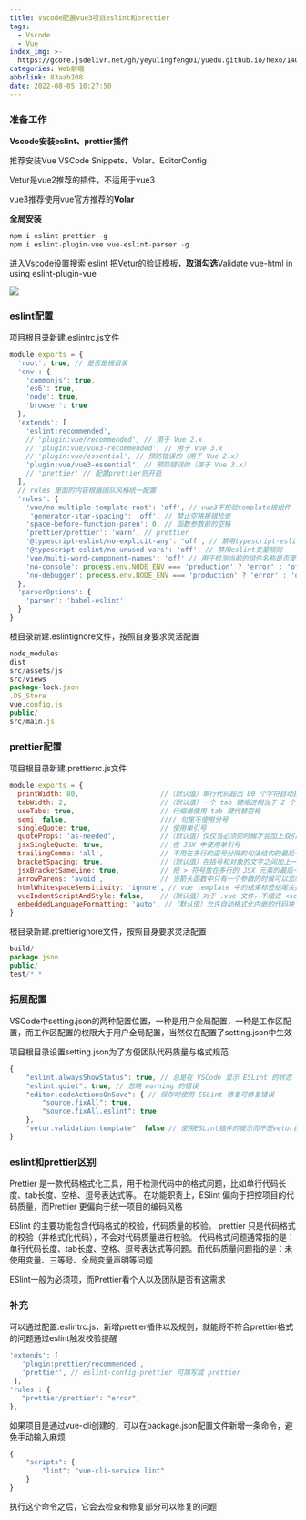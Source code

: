 ```yaml
---
title: Vscode配置vue3项目eslint和prettier
tags:
  - Vscode
  - Vue
index_img: >-
  https://gcore.jsdelivr.net/gh/yeyulingfeng01/yuedu.github.io/hexo/1401822459.jpg
categories: Web前端
abbrlink: 83aab208
date: 2022-08-05 10:27:50
---
```


### 准备工作

**Vscode安装eslint、prettier插件**

推荐安装Vue VSCode Snippets、Volar、EditorConfig

Vetur是vue2推荐的插件，不适用于vue3

vue3推荐使用vue官方推荐的**Volar**

**全局安装**

```js
npm i eslint prettier -g
npm i eslint-plugin-vue vue-eslint-parser -g
```

进入Vscode设置搜索 eslint 把Vetur的验证模板，**取消勾选**Validate vue-html in using eslint-plugin-vue

![](https://gcore.jsdelivr.net/gh/laoyerror/pic@main/20220805103623.png)

### eslint配置

项目根目录新建.eslintrc.js文件

```js
module.exports = {
  'root': true, // 是否是根目录
  'env': {
    'commonjs': true,
    'es6': true,
    'node': true,
    'browser': true
  },
  'extends': [
    'eslint:recommended',
    // 'plugin:vue/recommended', // 用于 Vue 2.x
    // 'plugin:vue/vue3-recommended', // 用于 Vue 3.x
    // 'plugin:vue/essential', // 预防错误的（用于 Vue 2.x）
    'plugin:vue/vue3-essential', // 预防错误的（用于 Vue 3.x）
    // 'prettier' // 配置prettier则开启
  ],
  // rules 里面的内容根据团队风格统一配置
  'rules': {
    'vue/no-multiple-template-root': 'off', // vue3不校验template根组件
     'generator-star-spacing': 'off', // 禁止空格报错检查
    'space-before-function-paren': 0, // 函数参数前的空格
    'prettier/prettier': 'warn', // prettier
    '@typescript-eslint/no-explicit-any': 'off', // 禁用typescript-eslint规则
    '@typescript-eslint/no-unused-vars': 'off', // 禁用eslint变量规则
    'vue/multi-word-component-names': 'off' // 用于检测当前的组件名称是否使用驼峰或多单词命名
    'no-console': process.env.NODE_ENV === 'production' ? 'error' : 'off',
    'no-debugger': process.env.NODE_ENV === 'production' ? 'error' : 'off'
  },
  'parserOptions': {
    'parser': 'babel-eslint'
  }
}
```

根目录新建.eslintignore文件，按照自身要求灵活配置

```js
node_modules
dist
src/assets/js
src/views
package-lock.json
.DS_Store
vue.config.js
public/
src/main.js
```

### prettier配置

项目根目录新建.prettierrc.js文件

```js
module.exports = {
  printWidth: 80,                    //（默认值）单行代码超出 80 个字符自动换行
  tabWidth: 2,                       //（默认值）一个 tab 键缩进相当于 2 个空格
  useTabs: true,                     // 行缩进使用 tab 键代替空格
  semi: false,                       //// 句尾不使用分号
  singleQuote: true,                 // 使用单引号
  quoteProps: 'as-needed',           //（默认值）仅仅当必须的时候才会加上双引号
  jsxSingleQuote: true,              // 在 JSX 中使用单引号
  trailingComma: 'all',              // 不用在多行的逗号分隔的句法结构的最后一行的末尾加上逗号
  bracketSpacing: true,              //（默认值）在括号和对象的文字之间加上一个空格
  jsxBracketSameLine: true,          // 把 > 符号放在多行的 JSX 元素的最后一行
  arrowParens: 'avoid',              // 当箭头函数中只有一个参数的时候可以忽略括弧
  htmlWhitespaceSensitivity: 'ignore', // vue template 中的结束标签结尾尖括号掉到了下一行
  vueIndentScriptAndStyle: false,    //（默认值）对于 .vue 文件，不缩进 <script> 和 <style> 里的内容
  embeddedLanguageFormatting: 'auto', //（默认值）允许自动格式化内嵌的代码块
}
```

根目录新建.prettierignore文件，按照自身要求灵活配置

```js
build/
package.json
public/
test/*.*
```

### 拓展配置

VSCode中setting.json的两种配置位置，一种是用户全局配置，一种是工作区配置，而工作区配置的权限大于用户全局配置，当然仅在配置了setting.json中生效

项目根目录设置setting.json为了方便团队代码质量与格式规范

```js
{
    "eslint.alwaysShowStatus": true, // 总是在 VSCode 显示 ESLint 的状态
    "eslint.quiet": true, // 忽略 warning 的错误
    "editor.codeActionsOnSave": { // 保存时使用 ESLint 修复可修复错误
        "source.fixAll": true,
        "source.fixAll.eslint": true
    },
    "vetur.validation.template": false // 使用ESLint插件的提示而不是vetur自带的
}
```

### eslint和prettier区别

Prettier 是一款代码格式化工具，用于检测代码中的格式问题，比如单行代码长度、tab长度、空格、逗号表达式等。 在功能职责上，ESlint 偏向于把控项目的代码质量，而Prettier 更偏向于统一项目的编码风格

ESlint 的主要功能包含代码格式的校验，代码质量的校验。 prettier 只是代码格式的校验（并格式化代码），不会对代码质量进行校验。 代码格式问题通常指的是：单行代码长度、tab长度、空格、逗号表达式等问题。而代码质量问题指的是：未使用变量、三等号、全局变量声明等问题

ESlint一般为必须项，而Prettier看个人以及团队是否有这需求

### 补充

可以通过配置.eslintrc.js，新增prettier插件以及规则，就能将不符合prettier格式的问题通过eslint触发校验提醒

```js
'extends': [
   'plugin:prettier/recommended',
   'prettier', // eslint-config-prettier 可简写成 prettier
 ],
'rules': {
   "prettier/prettier": "error",
},
```

如果项目是通过vue-cli创建的，可以在package.json配置文件新增一条命令，避免手动输入麻烦

```js
{
    "scripts": {
        "lint": "vue-cli-service lint"
    }
}
```

执行这个命令之后，它会去检查和修复部分可以修复的问题
